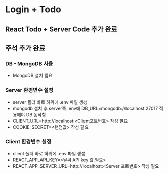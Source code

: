 # Login + Todo 
## React Todo + Server Code 추가 완료
## 주석 추가 완료

### DB - MongoDB 사용
- MongoDB 설치 필요

### Server 환경변수 설정
- server 폴더 바로 하위에 .env 파일 생성
- mongodb 설치 후 server쪽 .env에 DB_URL=mongodb://localhost:27017 적용해야 DB 동작함 
- CLIENT_URL=http://localhost:<Client포트번호> 작성 필요
- COOKIE_SECRET=<랜덤값> 작성 필요

### Client 환경변수 설정
- client 폴더 바로 하위에 .env 파일 생성
- REACT_APP_API_KEY=<날씨 API key 값 필요>
- REACT_APP_SERVER_URL=http://localhost:<Server 포트번호> 작성 필요
